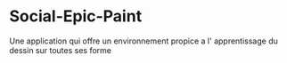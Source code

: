 # Social-Epic-Paint
Une application qui offre un environnement propice a l' apprentissage du dessin sur toutes ses forme

